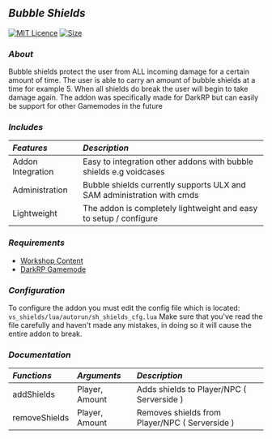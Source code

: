 ## *Bubble Shields*

[![MIT Licence](https://img.shields.io/github/license/vectivuss/bubble-shields?color=%235727d2&label=License)](https://github.com/Vectivuss/bubble-shields/blob/main/LICENSE)
[![Size](https://img.shields.io/github/repo-size/Vectivuss/bubble-shields?color=%23d227aa&label=Size&logo=lua)](https://github.com/Vectivuss/bubble-shields)

### *About*
Bubble shields protect the user from ALL incoming damage for a certain amount of time. The user is able to carry an amount of bubble shields at a time for example 5. When all shields do break the user will begin to take damage again. The addon was specifically made for DarkRP but can easily be support for other Gamemodes in the future

### *Includes*

| *Features* | *Description*
|  :--- | :--- |
| Addon Integration | Easy to integration other addons with bubble shields e.g voidcases
| Administration | Bubble shields currently supports ULX and SAM administration with cmds
| Lightweight | The addon is completely lightweight and easy to setup / configure

### *Requirements*
* [Workshop Content](https://steamcommunity.com/sharedfiles/filedetails/?id=2268032178)
* [DarkRP Gamemode](https://github.com/FPtje/DarkRP)

### *Configuration*
To configure the addon you must edit the config file which is located: `vs_shields/lua/autorun/sh_shields_cfg.lua` Make sure that you've read the file carefully and haven't made any mistakes, in doing so it will cause the entire addon to break.

### *Documentation*

| *Functions* | *Arguments* | *Description*
|  :--- | :--- | :--- |
| addShields | Player, Amount | Adds shields to Player/NPC ( Serverside )
| removeShields | Player, Amount | Removes shields from Player/NPC ( Serverside )
